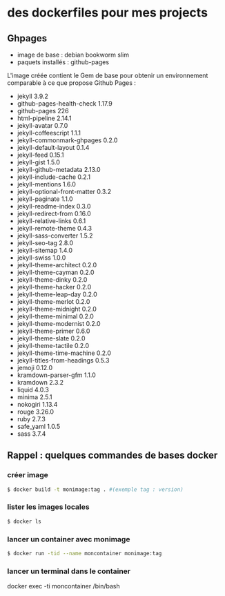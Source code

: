 # des dockerfiles pour mes projects

## Ghpages

* image de base : debian bookworm slim
* paquets installés : github-pages

L'image créée contient le Gem de base pour obtenir un environnement comparable à ce que propose Github Pages :

* jekyll 	3.9.2
* github-pages-health-check 	1.17.9
* github-pages 	226
* html-pipeline 	2.14.1
* jekyll-avatar 	0.7.0
* jekyll-coffeescript 	1.1.1
* jekyll-commonmark-ghpages 	0.2.0
* jekyll-default-layout 	0.1.4
* jekyll-feed 	0.15.1
* jekyll-gist 	1.5.0
* jekyll-github-metadata 	2.13.0
* jekyll-include-cache 	0.2.1
* jekyll-mentions 	1.6.0
* jekyll-optional-front-matter 	0.3.2
* jekyll-paginate 	1.1.0
* jekyll-readme-index 	0.3.0
* jekyll-redirect-from 	0.16.0
* jekyll-relative-links 	0.6.1
* jekyll-remote-theme 	0.4.3
* jekyll-sass-converter 	1.5.2
* jekyll-seo-tag 	2.8.0
* jekyll-sitemap 	1.4.0
* jekyll-swiss 	1.0.0
* jekyll-theme-architect 	0.2.0
* jekyll-theme-cayman 	0.2.0
* jekyll-theme-dinky 	0.2.0
* jekyll-theme-hacker 	0.2.0
* jekyll-theme-leap-day 	0.2.0
* jekyll-theme-merlot 	0.2.0
* jekyll-theme-midnight 	0.2.0
* jekyll-theme-minimal 	0.2.0
* jekyll-theme-modernist 	0.2.0
* jekyll-theme-primer 	0.6.0
* jekyll-theme-slate 	0.2.0
* jekyll-theme-tactile 	0.2.0
* jekyll-theme-time-machine 	0.2.0
* jekyll-titles-from-headings 	0.5.3
* jemoji 	0.12.0
* kramdown-parser-gfm 	1.1.0
* kramdown 	2.3.2
* liquid 	4.0.3
* minima 	2.5.1
* nokogiri 	1.13.4
* rouge 	3.26.0
* ruby 	2.7.3
* safe_yaml 	1.0.5
* sass 	3.7.4

## Rappel : quelques commandes de bases docker 

### créer image

```bash
$ docker build -t monimage:tag . #(exemple tag : version)
```

### lister les images locales

```bash
$ docker ls
```

### lancer un container avec monimage

```bash
$ docker run -tid --name moncontainer monimage:tag
```

### lancer un terminal dans le container

docker exec -ti moncontainer /bin/bash